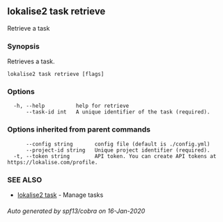 ## lokalise2 task retrieve

Retrieve a task

### Synopsis

Retrieves a task.

```
lokalise2 task retrieve [flags]
```

### Options

```
  -h, --help          help for retrieve
      --task-id int   A unique identifier of the task (required).
```

### Options inherited from parent commands

```
      --config string       config file (default is ./config.yml)
      --project-id string   Unique project identifier (required).
  -t, --token string        API token. You can create API tokens at https://lokalise.com/profile.
```

### SEE ALSO

* [lokalise2 task](lokalise2_task.md)	 - Manage tasks

###### Auto generated by spf13/cobra on 16-Jan-2020
